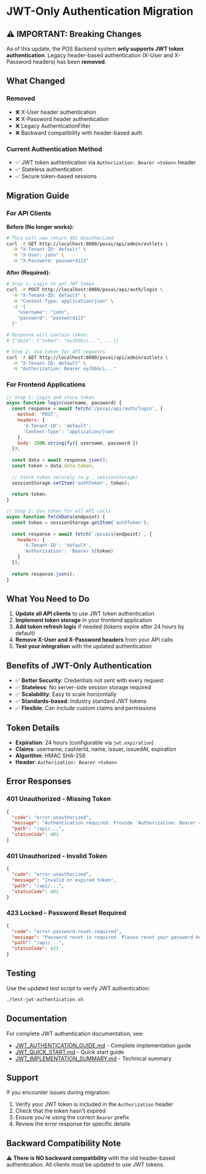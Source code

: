 # JWT-Only Authentication Migration

## ⚠️ IMPORTANT: Breaking Changes

As of this update, the POS Backend system **only supports JWT token authentication**. Legacy header-based authentication (X-User and X-Password headers) has been **removed**.

## What Changed

### Removed
- ❌ X-User header authentication
- ❌ X-Password header authentication
- ❌ Legacy AuthenticationFilter
- ❌ Backward compatibility with header-based auth

### Current Authentication Method
- ✅ JWT token authentication via `Authorization: Bearer <token>` header
- ✅ Stateless authentication
- ✅ Secure token-based sessions

## Migration Guide

### For API Clients

**Before (No longer works):**
```bash
# This will now return 401 Unauthorized
curl -X GET http://localhost:8080/posai/api/admin/outlets \
  -H "X-Tenant-ID: default" \
  -H "X-User: john" \
  -H "X-Password: password123"
```

**After (Required):**
```bash
# Step 1: Login to get JWT token
curl -X POST http://localhost:8080/posai/api/auth/login \
  -H "X-Tenant-ID: default" \
  -H "Content-Type: application/json" \
  -d '{
    "username": "john",
    "password": "password123"
  }'

# Response will contain token:
# {"data": {"token": "eyJhbGci...", ...}}

# Step 2: Use token for API requests
curl -X GET http://localhost:8080/posai/api/admin/outlets \
  -H "X-Tenant-ID: default" \
  -H "Authorization: Bearer eyJhbGci..."
```

### For Frontend Applications

```javascript
// Step 1: Login and store token
async function login(username, password) {
  const response = await fetch('/posai/api/auth/login', {
    method: 'POST',
    headers: {
      'X-Tenant-ID': 'default',
      'Content-Type': 'application/json'
    },
    body: JSON.stringify({ username, password })
  });
  
  const data = await response.json();
  const token = data.data.token;
  
  // Store token securely (e.g., sessionStorage)
  sessionStorage.setItem('authToken', token);
  
  return token;
}

// Step 2: Use token for all API calls
async function fetchData(endpoint) {
  const token = sessionStorage.getItem('authToken');
  
  const response = await fetch(`/posai${endpoint}`, {
    headers: {
      'X-Tenant-ID': 'default',
      'Authorization': `Bearer ${token}`
    }
  });
  
  return response.json();
}
```

## What You Need to Do

1. **Update all API clients** to use JWT token authentication
2. **Implement token storage** in your frontend application
3. **Add token refresh logic** if needed (tokens expire after 24 hours by default)
4. **Remove X-User and X-Password headers** from your API calls
5. **Test your integration** with the updated authentication

## Benefits of JWT-Only Authentication

- ✅ **Better Security**: Credentials not sent with every request
- ✅ **Stateless**: No server-side session storage required
- ✅ **Scalability**: Easy to scale horizontally
- ✅ **Standards-based**: Industry standard JWT tokens
- ✅ **Flexible**: Can include custom claims and permissions

## Token Details

- **Expiration**: 24 hours (configurable via `jwt.expiration`)
- **Claims**: username, cashierId, name, issuer, issuedAt, expiration
- **Algorithm**: HMAC SHA-256
- **Header**: `Authorization: Bearer <token>`

## Error Responses

### 401 Unauthorized - Missing Token
```json
{
  "code": "error.unauthorized",
  "message": "Authentication required. Provide 'Authorization: Bearer <token>' header",
  "path": "/api/...",
  "statusCode": 401
}
```

### 401 Unauthorized - Invalid Token
```json
{
  "code": "error.unauthorized",
  "message": "Invalid or expired token",
  "path": "/api/...",
  "statusCode": 401
}
```

### 423 Locked - Password Reset Required
```json
{
  "code": "error.password-reset-required",
  "message": "Password reset is required. Please reset your password before proceeding.",
  "path": "/api/...",
  "statusCode": 423
}
```

## Testing

Use the updated test script to verify JWT authentication:
```bash
./test-jwt-authentication.sh
```

## Documentation

For complete JWT authentication documentation, see:
- [JWT_AUTHENTICATION_GUIDE.md](JWT_AUTHENTICATION_GUIDE.md) - Complete implementation guide
- [JWT_QUICK_START.md](JWT_QUICK_START.md) - Quick start guide
- [JWT_IMPLEMENTATION_SUMMARY.md](JWT_IMPLEMENTATION_SUMMARY.md) - Technical summary

## Support

If you encounter issues during migration:
1. Verify your JWT token is included in the `Authorization` header
2. Check that the token hasn't expired
3. Ensure you're using the correct `Bearer` prefix
4. Review the error response for specific details

## Backward Compatibility Note

⚠️ **There is NO backward compatibility** with the old header-based authentication. All clients must be updated to use JWT tokens.
